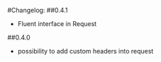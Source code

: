 #Changelog:
##0.4.1
- Fluent interface in Request

##0.4.0
- possibility to add custom headers into request
